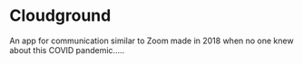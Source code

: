 # Cloudground
An app for communication similar to Zoom made in 2018 when no one knew about this COVID pandemic.....
